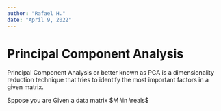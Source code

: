 ```yaml
---
author: "Rafael H."
date: "April 9, 2022"
---
```


# Principal Component Analysis

Principal Component Analysis or better known as PCA is a dimensionality reduction technique that tries to identify the most important factors in a given matrix.

Sppose you are Given a data matrix $M \in \reals$

